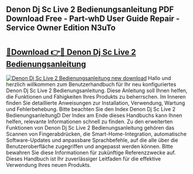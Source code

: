 ## Denon Dj Sc Live 2 Bedienungsanleitung PDF Download Free - Part-whD User Guide Repair - Service Owner Edition N3uTo

# <h2><a href="http://df5pbhf.blite.top/?on=Denon+Dj+Sc+Live+2+Bedienungsanleitung">🔗Download 👉🔴 Denon Dj Sc Live 2 Bedienungsanleitung</a></h2>

[![Denon Dj Sc Live 2 Bedienungsanleitung new download](https://i.imgur.com/lujVjoI.png)](http://df5pbhf.blite.top/?on=Denon+Dj+Sc+Live+2+Bedienungsanleitung)
Hallo und herzlich willkommen zum Benutzerhandbuch für Ihr neu konfiguriertes Denon Dj Sc Live 2 Bedienungsanleitung. Diese Anleitung soll Ihnen helfen, die Funktionen und Fähigkeiten Ihres Produkts zu beherrschen. Im Inneren finden Sie detaillierte Anweisungen zur Installation, Verwendung, Wartung und Fehlerbehebung. Bitte beachten Sie den Index Denon Dj Sc Live 2 BedienungsanleitungD Der Index am Ende dieses Handbuchs kann Ihnen helfen, relevante Informationen schnell zu finden. Zu den erweiterten Funktionen von Denon Dj Sc Live 2 Bedienungsanleitung gehören das Scannen von Fingerabdrücken, die Smart-Home-Integration, automatische Software-Updates und anpassbare Sprachbefehle, auf die alle über die Benutzeroberfläche zugegriffen und angepasst werden können. Bitte bewahren Sie diese Informationen für zukünftige Referenzzwecke auf. Dieses Handbuch ist Ihr zuverlässiger Leitfaden für die effektive Verwendung Ihres neuen Produkts.
